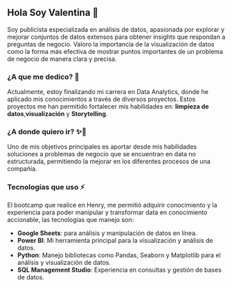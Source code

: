 ## Hola Soy Valentina 👋

Soy publicista especializada en análisis de datos, apasionada por explorar y mejorar conjuntos de datos extensos para obtener insights que respondan a preguntas de negocio. Valoro la importancia de la visualización de datos como la forma más efectiva de mostrar puntos importantes de un problema de negocio de manera clara y precisa.

### ¿A que me dedico? 💬 
Actualmente, estoy finalizando mi carrera en Data Analytics, donde he aplicado mis conocimientos a través de diversos proyectos. Estos proyectos me han permitido fortalecer mis habilidades en: **limpieza de datos**,**visualización** y **Storytelling**. 

### ¿A donde quiero ir? ✨🔭
Uno de mis objetivos principales es aportar desde mis habilidades soluciones a problemas de negocio que se encuentran en data no estructurada, permitiendo la mejorar en los diferentes procesos de una compañía. 

### Tecnologías que uso ⚡
El bootcamp que realice en Henry, me permitió adquirir conocimiento y la experiencia para poder manipular y transformar data en conocimiento accionable, las tecnologías que manejo son:
- **Google Sheets**: para análisis y manipulación de datos en línea.
- **Power BI**: Mi herramienta principal para la visualización y análisis de datos.
- **Python**: Manejo bibliotecas como Pandas, Seaborn y Matplotlib para el análisis y visualización de datos.
- **SQL Management Studio**: Experiencia en consultas y gestión de bases de datos.

<!--
**Valen2690/Valen2690** is a ✨ _special_ ✨ repository because its `README.md` (this file) appears on your GitHub profile.

Here are some ideas to get you started:

- 🔭 I’m currently working on ...
- 🌱 I’m currently learning ...
- 👯 I’m looking to collaborate on ...
- 🤔 I’m looking for help with ...
- 💬 Ask me about ...
- 📫 How to reach me: ...
- 😄 Pronouns: ...
- ⚡ Fun fact: ...
-->
